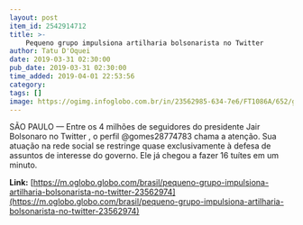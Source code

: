 ```yaml
---
layout: post
item_id: 2542914712
title: >-
    Pequeno grupo impulsiona artilharia bolsonarista no Twitter
author: Tatu D'Oquei
date: 2019-03-31 02:30:00
pub_date: 2019-03-31 02:30:00
time_added: 2019-04-01 22:53:56
category: 
tags: []
image: https://ogimg.infoglobo.com.br/in/23562985-634-7e6/FT1086A/652/gomes.jpg
---
```


SÃO PAULO — Entre os 4 milhões de seguidores do presidente Jair Bolsonaro no Twitter , o perfil @gomes28774783 chama a atenção. Sua atuação na rede social se restringe quase exclusivamente à defesa de assuntos de interesse do governo. Ele já chegou a fazer 16 tuítes em um minuto.

**Link:** [https://m.oglobo.globo.com/brasil/pequeno-grupo-impulsiona-artilharia-bolsonarista-no-twitter-23562974](https://m.oglobo.globo.com/brasil/pequeno-grupo-impulsiona-artilharia-bolsonarista-no-twitter-23562974)

